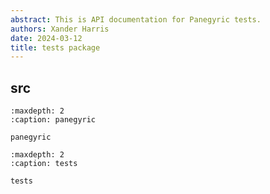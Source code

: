 ```yaml
---
abstract: This is API documentation for Panegyric tests.
authors: Xander Harris
date: 2024-03-12
title: tests package
---
```


## src

```{toctree}
:maxdepth: 2
:caption: panegyric

panegyric
```

```{toctree}
:maxdepth: 2
:caption: tests

tests
```

